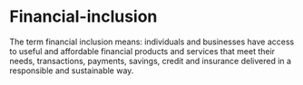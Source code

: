 # Financial-inclusion
The term financial inclusion means:  individuals and businesses have access to useful and affordable financial products and services that meet their needs, transactions, payments, savings, credit and insurance delivered in a responsible and sustainable way.
